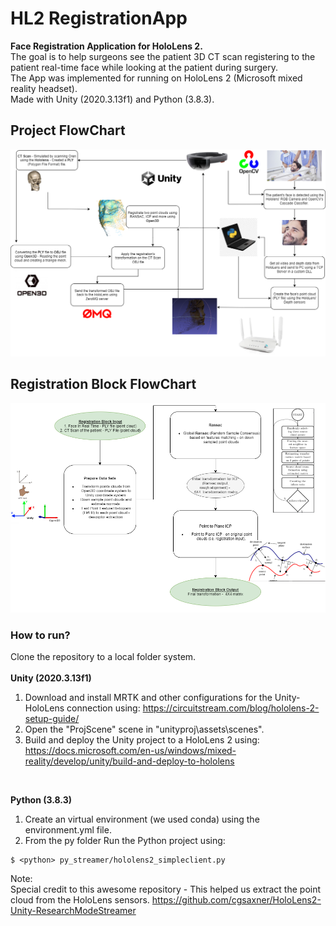 # HL2 RegistrationApp
**Face Registration Application for HoloLens 2.**
<br/>
The goal is to help surgeons see the patient 3D CT scan registering to the patient real-time face while looking at the patient during surgery.
<br/>
The App was implemented for running on HoloLens 2 (Microsoft mixed reality headset).
<br/>
Made with Unity (2020.3.13f1) and Python (3.8.3).
<br/>
## Project FlowChart
![Project FlowChart](/py/flowcharts/ProjectDiagram.png)
## Registration Block FlowChart
![Registration FlowChart](/py/flowcharts/RegistrationDiagram.png)
### How to run?
Clone the repository to a local folder system. \
\
**Unity (2020.3.13f1)**
1. Download and install MRTK and other configurations for the Unity-HoloLens connection using:
https://circuitstream.com/blog/hololens-2-setup-guide/ 
2. Open the "ProjScene" scene in "unityproj\assets\scenes".
3. Build and deploy the Unity project to a HoloLens 2 using: \
https://docs.microsoft.com/en-us/windows/mixed-reality/develop/unity/build-and-deploy-to-hololens 
<br/>

**Python (3.8.3)** 
1. Create an virtual environment (we used conda) using the environment.yml file.
2. From the py folder Run the Python project using:
```
$ <python> py_streamer/hololens2_simpleclient.py

```
Note: \
Special credit to this awesome repository - This helped us extract the point cloud from the HoloLens sensors.
https://github.com/cgsaxner/HoloLens2-Unity-ResearchModeStreamer

